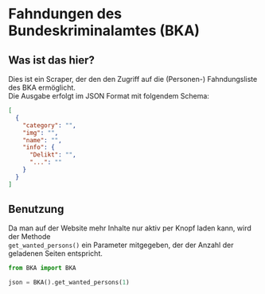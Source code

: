 # Fahndungen des Bundeskriminalamtes (BKA)

## Was ist das hier? 

Dies ist ein Scraper, der den den Zugriff auf die (Personen-) Fahndungsliste des BKA ermöglicht. \
Die Ausgabe erfolgt im JSON Format mit folgendem Schema:

```json
[
  {
    "category": "",
    "img": "",
    "name": "",
    "info": {
      "Delikt": "",
      "...": ""
    }
  }
]
```

## Benutzung

Da man auf der Website mehr Inhalte nur aktiv per Knopf laden kann, wird der Methode \
`get_wanted_persons()` ein Parameter mitgegeben, der der Anzahl der geladenen Seiten entspricht. 

```py
from BKA import BKA

json = BKA().get_wanted_persons(1)
```
